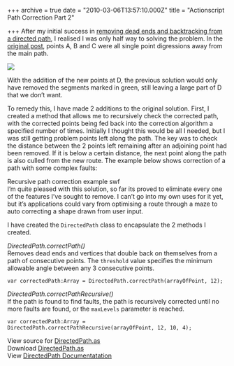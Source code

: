 +++
archive = true
date = "2010-03-06T13:57:10.000Z"
title = "Actionscript Path Correction Part 2"

+++
After my initial success in [removing dead ends and backtracking from a directed path](http://blog.duncanhall.net/posts/actionscript-path-correction---no-going-back-/), I realised I was only half way to solving the problem. In the [original post](http://blog.duncanhall.net/posts/actionscript-path-correction---no-going-back-/), points A, B and C were all single point digressions away from the main path.

![](/uploads/2018/04/08/PathCorrectA.png)

With the addition of the new points at D, the previous solution would only have removed the segments marked in green, still leaving a large part of D that we don’t want.

To remedy this, I have made 2 additions to the original solution. First, I created a method that allows me to recursively check the corrected path, with the corrected points being fed back into the correction algorithm a specified number of times. Initially I thought this would be all I needed, but I was still getting problem points left along the path. The key was to check the distance between the 2 points left remaining after an adjoining point had been removed. If it is below a certain distance, the next point along the path is also culled from the new route. The example below shows correction of a path with some complex faults:

<div class="efe-flash" id="efe-swf-7">  
Recursive path correction example swf  
</div>I’m quite pleased with this solution, so far its proved to eliminate every one of the features I’ve sought to remove. I can’t go into my own uses for it yet, but it’s applications could vary from optimising a route through a maze to auto correcting a shape drawn from user input.

I have created the `DirectedPath` class to encapsulate the 2 methods I created.

_DirectedPath.correctPath()_  
Removes dead ends and vertices that double back on themselves from a path of consecutive points. The `threshold` value specifies the minimum allowable angle between any 3 consecutive points.

    var correctedPath:Array = DirectedPath.correctPath(arrayOfPoint, 12);

_DirectedPath.correctPathRecursive()_  
If the path is found to find faults, the path is recursively corrected until no more faults are found, or the `maxLevels` parameter is reached.

    var correctedPath:Array = DirectedPath.correctPathRecursive(arrayOfPoint, 12, 10, 4);

View source for [DirectedPath.as](http://code.google.com/p/duncanhall-lib/source/browse/trunk/net/duncanhall/geom/DirectedPath.as)  
Download [DirectedPath.as](http://code.google.com/p/duncanhall-lib/source/checkout)  
View [DirectedPath Documentatation](http://duncanhall.net/docs/net/duncanhall/geom/DirectedPath.html)